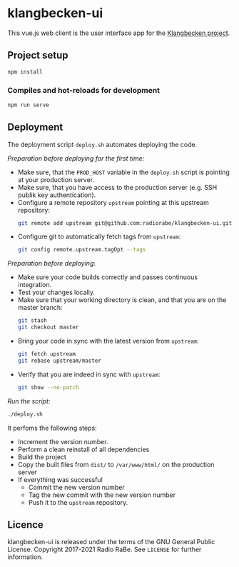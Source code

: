 # klangbecken-ui

This vue.js web client is the user interface app for the [Klangbecken project](https://github.com/radiorabe/klangbecken).

## Project setup
```bash
npm install
```

### Compiles and hot-reloads for development
```bash
npm run serve
```

## Deployment

The deployment script `deploy.sh` automates deploying the code.

_Preparation before deploying for the first time:_
* Make sure, that the `PROD_HOST` variable in the `deploy.sh` script is pointing at your production server.
* Make sure, that you have access to the production server (e.g. SSH publik key authentication).
* Configure a remote repository `upstream` pointing at this upstream repository:
  ```bash
  git remote add upstream git@github.com:radiorabe/klangbecken-ui.git
  ```
* Configure git to automatically fetch tags from `upstream`:
  ```bash
  git config remote.upstream.tagOpt --tags
  ```

_Preparation before deploying_:
* Make sure your code builds correctly and passes continuous integration.
* Test your changes locally.
* Make sure that your working directory is clean, and that you are on the master branch:
  ```bash
  git stash
  git checkout master
  ```
* Bring your code in sync with the latest version from `upstream`:
  ```bash
  git fetch upstream
  git rebase upstream/master
  ```
* Verify that you are indeed in sync with `upstream`:
  ```bash
  git show --no-patch
  ```

_Run the script:_
```bash
./deploy.sh
```
It perfoms the following steps:
- Increment the version number.
- Perform a clean reinstall of all dependencies
- Build the project
- Copy the built files from `dist/` to `/var/www/html/` on the production server
- If everything was successful
  - Commit the new version number
  - Tag the new commit with the new version number
  - Push it to the `upstream` repository.


## Licence
klangbecken-ui is released under the terms of the GNU General Public License. Copyright 2017-2021 Radio RaBe. See `LICENSE` for further information.
